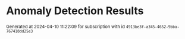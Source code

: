 # Anomaly Detection Results


<sup>Generated at 2024-04-10 11:22:09 for subscription with id `4913be3f-a345-4652-9bba-767418dd25e3`</sup>
